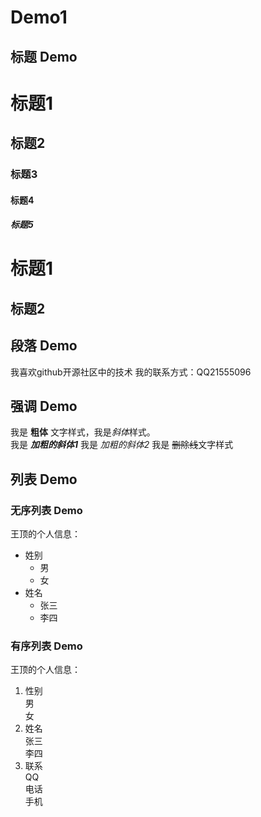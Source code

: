 # Demo1
## 标题 Demo
# 标题1
## 标题2
### 标题3
#### 标题4 
##### 标题5
标题1
===
标题2
---- 
## 段落 Demo
我喜欢github开源社区中的技术
我的联系方式：QQ21555096
## 强调 Demo
我是 **粗体** 文字样式，我是*斜体*样式。  
我是 ***加粗的斜体1*** 
我是 _加粗的斜体2_
我是 ~~删除线~~文字样式
## 列表 Demo
### 无序列表 Demo
王顶的个人信息：

 - 姓别 
   - 男
   - 女
 - 姓名
   - 张三
   - 李四
### 有序列表 Demo
王顶的个人信息：

1. 性别   
   男      
   女   
2. 姓名  
   张三  
   李四  
3. 联系  
   QQ  
   电话  
   手机  
